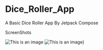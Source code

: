 # Dice_Roller_App
 A Basic Dice Roller App By  Jetpack Compose 
 
 ScreenShots
 
![This is an image](https://myoctocat.com/assets/images/base-octocat.svg)
![This is an image](https://drive.google.com/file/d/1ST9abU3IUmOaeIVCBwmV31rHLFXi5Klj/view?usp=sharing))             
 
